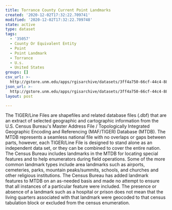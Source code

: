 ```yaml
---
title: Torrance County Current Point Landmarks
created: '2020-12-02T17:32:22.709741'
modified: '2020-12-02T17:32:22.709748'
state: active
type: dataset
tags:
  - '35057'
  - County Or Equivalent Entity
  - Point
  - Point Landmark
  - Torrance
  - U.s.
  - United States
groups: []
csv_url: >-
  http://gstore.unm.edu/apps/rgisarchive/datasets/3ff4a750-66cf-44c4-88a0-c8253746714f/tl_2010_35057_pointlm.derived.csv
json_url: >-
  http://gstore.unm.edu/apps/rgisarchive/datasets/3ff4a750-66cf-44c4-88a0-c8253746714f/tl_2010_35057_pointlm.derived.json
layout: post

---
```

The TIGER/Line Files are shapefiles and related database files (.dbf) that are an extract of selected geographic and cartographic information from the U.S. Census Bureau's Master Address File / Topologically Integrated Geographic Encoding and Referencing (MAF/TIGER) Database (MTDB).  The MTDB represents a seamless national file with no overlaps or gaps between parts, however, each TIGER/Line File is designed to stand alone as an independent data set, or they can be combined to cover the entire nation.  The Census Bureau includes landmarks in the MTDB for locating special features and to help enumerators during field operations.  Some of the more common landmark types include area landmarks such as airports, cemeteries, parks, mountain peaks/summits, schools, and churches and other religious institutions.  The Census Bureau has added landmark features to MTDB on an as-needed basis and made no attempt to ensure that all instances of a particular feature were included.  The presence or absence of a landmark such as a hospital or prison does not mean that the living quarters associated with that landmark were geocoded to that census tabulation block or excluded from the census enumeration.  

